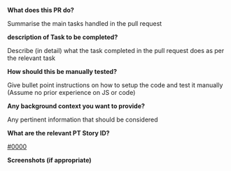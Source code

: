 **What does this PR do?**

Summarise the main tasks handled in the pull request

**description of Task to be completed?**

Describe (in detail) what the task completed in the pull request does as per the relevant task

**How should this be manually tested?**

Give bullet point instructions on how to setup the code and test it manually (Assume no prior experience on JS or code)

**Any background context you want to provide?**

Any pertinent information that should be considered

**What are the relevant PT Story ID?**

[#0000](https://www.pivotaltracker.com/story/show/0000)

**Screenshots (if appropriate)**
